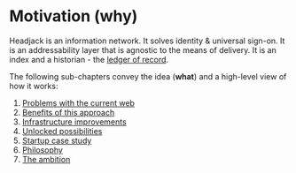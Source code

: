 # Motivation (why)

Headjack is an information network. It solves identity & universal sign-on. It is an addressability layer that is agnostic to the means of delivery. It is an index and a historian - the [ledger of record](https://twitter.com/balajis/status/1459140902144729088).

The following sub-chapters convey the idea (**what**) and a high-level view of how it works:

1. [Problems with the current web](../motivation/problems.md)
2. [Benefits of this approach](../motivation/benefits.md)
3. [Infrastructure improvements](../motivation/infrastructure.md)
4. [Unlocked possibilities](../motivation/possibilities.md)
5. [Startup case study](../motivation/startup_case_study.md)
6. [Philosophy](../motivation/philosophy.md)
7. [The ambition](../motivation/ambition.md)
